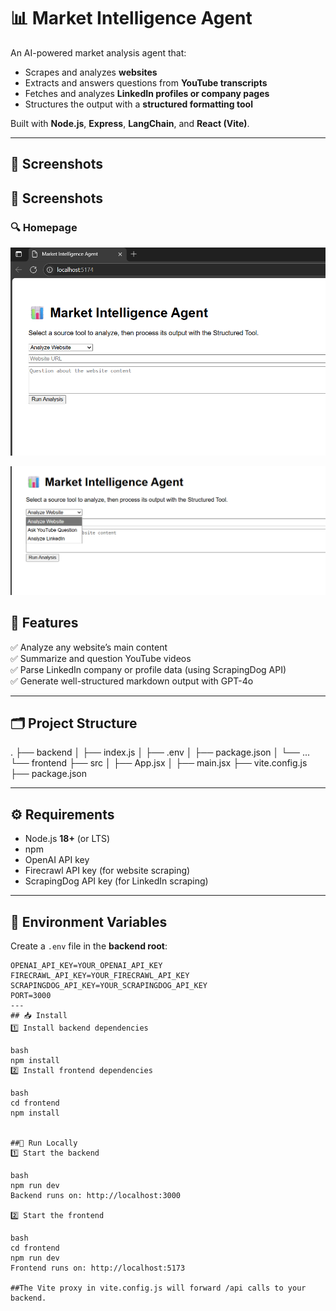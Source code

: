 # 📊 Market Intelligence Agent

An AI-powered market analysis agent that:
- Scrapes and analyzes **websites**
- Extracts and answers questions from **YouTube transcripts**
- Fetches and analyzes **LinkedIn profiles or company pages**
- Structures the output with a **structured formatting tool**

Built with **Node.js**, **Express**, **LangChain**, and **React (Vite)**.

---
## 📸 Screenshots

## 📸 Screenshots

### 🔍 Homepage
![Homepage](https://github.com/amrita40/Market-Intelligence-Agent/blob/main/Screenshot%202025-07-13%20034138.png?raw=true)


![Options](https://github.com/amrita40/Market-Intelligence-Agent/blob/main/Screenshot%202025-07-13%20034148.png?raw=true)




## 🚀 Features

✅ Analyze any website’s main content  
✅ Summarize and question YouTube videos  
✅ Parse LinkedIn company or profile data (using ScrapingDog API)  
✅ Generate well-structured markdown output with GPT-4o

---

## 🗂️ Project Structure

.
├── backend
│ ├── index.js
│ ├── .env
│ ├── package.json
│ └── ...
└── frontend
├── src
│ ├── App.jsx
│ ├── main.jsx
├── vite.config.js
├── package.json

---

## ⚙️ Requirements

- Node.js **18+** (or LTS)
- npm
- OpenAI API key
- Firecrawl API key (for website scraping)
- ScrapingDog API key (for LinkedIn scraping)

---

## 📄 Environment Variables

Create a `.env` file in the **backend root**:
```env
OPENAI_API_KEY=YOUR_OPENAI_API_KEY
FIRECRAWL_API_KEY=YOUR_FIRECRAWL_API_KEY
SCRAPINGDOG_API_KEY=YOUR_SCRAPINGDOG_API_KEY
PORT=3000
---
## 📥 Install
1️⃣ Install backend dependencies

bash
npm install
2️⃣ Install frontend dependencies

bash
cd frontend
npm install


##🏃 Run Locally
1️⃣ Start the backend

bash
npm run dev
Backend runs on: http://localhost:3000

2️⃣ Start the frontend

bash
cd frontend
npm run dev
Frontend runs on: http://localhost:5173

##The Vite proxy in vite.config.js will forward /api calls to your backend.
